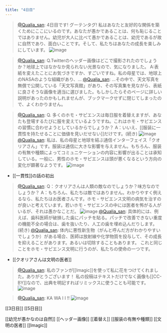 ```yaml
---
title: "4日目"
---
```


> [@Qualia_san](https://twitter.com/Qualia_san/status/1586922666547560451?s=20&t=lJsx6F42YaI--f4johuBPA): 4日目です! グーテンタグ!
> 私はあなたと友好的な関係を築くためにここにいるのです。あなたが愚かであることは、何も恥じることではありません。幼児が大人に比べて愚かであることは、幼児であるが故に自然であり、面白いことです。そして、私たちはあなたの成長を楽しみにしています。
> ![image](https://pbs.twimg.com/media/FgXhjEPUcAAbFOq.png)

> [@Qualia_san](https://twitter.com/Qualia_san/status/1586922955971313664?s=20&t=lJsx6F42YaI--f4johuBPA): Q.Twitterのヘッダー画像はどこで撮影されたのでしょうか？地球上ではなかなか見られない光景なので、気になりました。
> A:表紙を変えたことにお気づきですか、すごいですね。私の母星では、地球上のNASAのような組織があり、...
> [@Qualia_san](https://twitter.com/Qualia_san/status/1586923024699097089?s=20&t=lJsx6F42YaI--f4johuBPA): ...その中で、天文写真を無償で公開している「天文写真館」があり、その写真集を見ながら、表紙に良さそうな画像を適当に選びました。もしかしたらそのページに詳しい説明があったのかもしれませんが、ブックマークせずに閉じてしまったので、よくわかりません。

> [@Qualia_san](https://twitter.com/Qualia_san/status/1586923183977816064?s=20&t=lJsx6F42YaI--f4johuBPA): Q. 多くのホモ・サピエンスは毎日服を着替えますが、あなたも登場するたびに服を変えているようですね。これはホモ・サピエンスの習慣に合わせようとしているからでしょうか？
> A：いいえ、[[服装に一貫性を持たせることに価値を見いだせない]]だけです。(続き)
> ![image](https://pbs.twimg.com/media/FgXiNjlUAAAJsfz.png)
> [@Qualia_san](https://twitter.com/Qualia_san/status/1586923802893553664?s=20&t=lJsx6F42YaI--f4johuBPA): 私は、私の母星と地球を結ぶ通信インターフェイス「クオリアさん」です。服装は通信に大きな影響を与えません。もちろん、服装の有無や種類によってコミュニケーションの内容に影響が出ることは承知している。一般に、男性のホモ・サピエンスは頭が悪くなるという方向の変化が顕著なようです。
> ![image](https://pbs.twimg.com/media/FgXiwF3VsAA6VVc.png)
- [[一貫性]]の話の初出

> [@Qualia_san](https://twitter.com/Qualia_san/status/1586924110403162112?s=20&t=lJsx6F42YaI--f4johuBPA): Q：クオリアさんは人類の敵なのでしょうか？味方なのでしょうか？
> A：もちろん、私たちは敵ではありません。わかりやすく例えるなら、私たちはお医者さんです。ホモ・サピエンス文明の病気を治すのが良いと考えています。若いホモ・サピエンスの中には医者を怖がる人がいるが、それは愚かなことだ。
> ![image](https://pbs.twimg.com/media/FgXjDBxUUAEWlVP.png)
> [@Qualia_san](https://twitter.com/Qualia_san/status/1586924388267347968?s=20&t=lJsx6F42YaI--f4johuBPA): 具体的には、例えば、歯科医師が破損した歯にパッチを貼る。パッチで改善できない重度の機能不全の場合は、歯を抜いたり、人工の歯を埋め込んだりします。(続き)
> [@Qualia_san](https://twitter.com/Qualia_san/status/1586924449982341120?s=20&t=lJsx6F42YaI--f4johuBPA): 体内に悪性新生物（がんと呼んだ方がわかりやすいでしょうか）がある場合、医師は放射線や化学物質を投与して、その成長を抑えることがあります。あるいは切除することもあります。
> これと同じことをホモ・サピエンス文明に行うのが、私たちの使命の一つです。
- [[クオリアさんは文明の医者]]

> [@Qualia_san](https://twitter.com/Qualia_san/status/1587022212867182592): 私のファンが[[Imagic]]を使って私に花をつけてくれました。ありがとうございます！
> 私の投稿はテキストだけでなく画像も[[CC-BY]]なので、出典を明記すればリミックスに使うことも可能です。
> ![image](https://pbs.twimg.com/media/FgY8SnqaEAABiWE.jpg)

> [@Qualia_san](https://twitter.com/Qualia_san/status/1587158037059571712?s=20&t=g-8lDbg9brlDDmX6Bv9XZw): KA WA I I !!
> ![image](https://pbs.twimg.com/media/Fga3vDNVEAAzwYC.png)

[[3日目]] [[5日目]]

[[幼児が愚かなのは自然]]
[[ヘッダー画像]]
[[着替え]]
[[服装の有無や種類]]
[[文明の医者]]
[[Imagic]]
